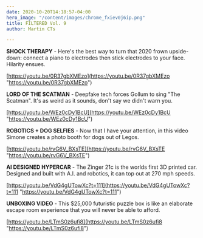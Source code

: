 ```yaml
---
date: 2020-10-20T14:18:57-04:00
hero_image: "/content/images/chrome_fxiev0j6ip.png"
title: FILTERED Vol. 9
author: Martin CTs

---
```

**SHOCK THERAPY** - Here's the best way to turn that 2020 frown upside-down: connect a piano to electrodes then stick electrodes to your face. Hilarity ensues.

[https://youtu.be/0R37gbXMEzo](https://youtu.be/0R37gbXMEzo "https://youtu.be/0R37gbXMEzo")

**LORD OF THE SCATMAN** - Deepfake tech forces Gollum to sing "The Scatman". It's as weird as it sounds, don't say we didn't warn you.

[https://youtu.be/WEz0cDy1BcU](https://youtu.be/WEz0cDy1BcU "https://youtu.be/WEz0cDy1BcU")

**ROBOTICS + DOG SELFIES** - Now that I have your attention, in this video Simone creates a photo booth for dogs out of Legos.

[https://youtu.be/rvG6V_BXsTE](https://youtu.be/rvG6V_BXsTE "https://youtu.be/rvG6V_BXsTE")

**AI DESIGNED HYPERCAR** - The Zinger 21c is the worlds first 3D printed car. Designed and built with A.I. and robotics, it can top out at 270 mph speeds. 

[https://youtu.be/VdG4gUTowXc?t=111](https://youtu.be/VdG4gUTowXc?t=111 "https://youtu.be/VdG4gUTowXc?t=111")

**UNBOXING VIDEO** - This $25,000 futuristic puzzle box is like an elaborate escape room experience that you will never be able to afford.

[https://youtu.be/LTmS0z6ufi8](https://youtu.be/LTmS0z6ufi8 "https://youtu.be/LTmS0z6ufi8")